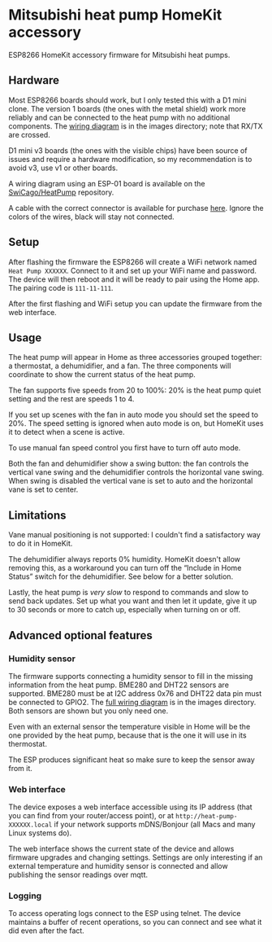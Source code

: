 # Mitsubishi heat pump HomeKit accessory

ESP8266 HomeKit accessory firmware for Mitsubishi heat pumps.

## Hardware

Most ESP8266 boards should work, but I only tested this with a D1 mini clone.
The version 1 boards (the ones with the metal shield) work more reliably and
can be connected to the heat pump with no additional components. The [wiring
diagram](images/wiring_base.png) is in the images directory; note that RX/TX
are crossed.

D1 mini v3 boards (the ones with the visible chips) have been source of issues
and require a hardware modification, so my recommendation is to avoid v3, use
v1 or other boards.

A wiring diagram using an ESP-01 board is available on the
[SwiCago/HeatPump](https://github.com/SwiCago/HeatPump) repository.

A cable with the correct connector is available for purchase
[here](http://www.usastore.revolectrix.com/Products_2/Cellpro-4s-Charge-Adapters_2/Cellpro-JST-PA-Battery-Pigtail-10-5-Position).
Ignore the colors of the wires, black will stay not connected.

## Setup

After flashing the firmware the ESP8266 will create a WiFi network named `Heat
Pump XXXXXX`. Connect to it and set up your WiFi name and password. The device
will then reboot and it will be ready to pair using the Home app. The pairing
code is `111-11-111`.

After the first flashing and WiFi setup you can update the firmware from the
web interface.

## Usage

The heat pump will appear in Home as three accessories grouped together: a
thermostat, a dehumidifier, and a fan. The three components will coordinate to
show the current status of the heat pump.

The fan supports five speeds from 20 to 100%: 20% is the heat pump quiet
setting and the rest are speeds 1 to 4.

If you set up scenes with the fan in auto mode you should set the speed to 20%.
The speed setting is ignored when auto mode is on, but HomeKit uses it to
detect when a scene is active.

To use manual fan speed control you first have to turn off auto mode.

Both the fan and dehumidifier show a swing button: the fan controls the
vertical vane swing and the dehumidifier controls the horizontal vane swing.
When swing is disabled the vertical vane is set to auto and the horizontal vane
is set to center.

## Limitations

Vane manual positioning is not supported: I couldn't find a satisfactory way to
do it in HomeKit. 

The dehumidifier always reports 0% humidity. HomeKit doesn't allow removing
this, as a workaround you can turn off the “Include in Home Status” switch for
the dehumidifier. See below for a better solution.

Lastly, the heat pump is *very slow* to respond to commands and slow to send
back updates. Set up what you want and then let it update, give it up to 30
seconds or more to catch up, especially when turning on or off.

## Advanced optional features

### Humidity sensor

The firmware supports connecting a humidity sensor to fill in the missing
information from the heat pump. BME280 and DHT22 sensors are supported. BME280
must be at I2C address 0x76 and DHT22 data pin must be connected to GPIO2. The
[full wiring diagram](images/wiring_full.png) is in the images directory. Both
sensors are shown but you only need one.

Even with an external sensor the temperature visible in Home will be the one
provided by the heat pump, because that is the one it will use in its
thermostat.

The ESP produces significant heat so make sure to keep the sensor away from it.

### Web interface

The device exposes a web interface accessible using its IP address (that you
can find from your router/access point), or at `http://heat-pump-XXXXXX.local`
if your network supports mDNS/Bonjour (all Macs and many Linux systems do).

The web interface shows the current state of the device and allows firmware
upgrades and changing settings. Settings are only interesting if an external
temperature and humidity sensor is connected and allow publishing the sensor
readings over mqtt.

### Logging

To access operating logs connect to the ESP using telnet. The device maintains
a buffer of recent operations, so you can connect and see what it did even
after the fact.
